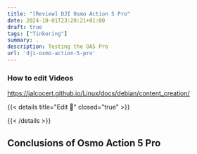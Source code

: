 ```yaml
---
title: "[Review] DJI Osmo Action 5 Pro"
date: 2024-10-01T23:20:21+01:00
draft: true
tags: ["Tinkering"]
summary: .
description: Testing the OA5 Pro
url: 'dji-osmo-action-5-pro'
---
```



### How to edit Videos

https://jalcocert.github.io/Linux/docs/debian/content_creation/


{{< details title="Edit 📌" closed="true" >}}


{{< /details >}}

## Conclusions of Osmo Action 5 Pro